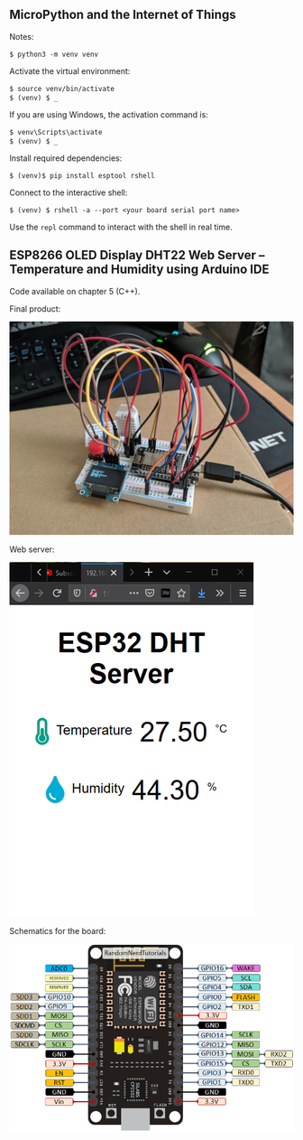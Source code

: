 ## MicroPython and the Internet of Things

Notes:

    $ python3 -m venv venv

Activate the virtual environment:

    $ source venv/bin/activate
    $ (venv) $ _

If you are using Windows, the activation command is:

    $ venv\Scripts\activate
    $ (venv) $ _

Install required dependencies:

    $ (venv)$ pip install esptool rshell

Connect to the interactive shell:

    $ (venv) $ rshell -a --port <your board serial port name>

Use the `repl` command to interact with the shell in real time.

## ESP8266 OLED Display DHT22 Web Server – Temperature and Humidity using Arduino IDE

Code available on chapter 5 (C++).

Final product:

![ESP12 Board](images/ESP12.jpg)

Web server:

![Async Web server](images/webserver.png)

Schematics for the board:

![Circuit](images/Schema.png)
